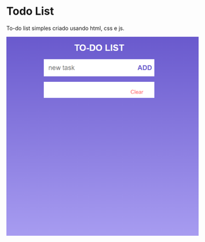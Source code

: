 # Todo List
To-do list simples criado usando html, css e js.

![](https://github.com/Godinho-Matheus/TodoList/blob/main/todolist.PNG)
